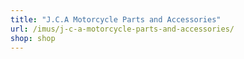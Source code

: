 ```yaml
---
title: "J.C.A Motorcycle Parts and Accessories"
url: /imus/j-c-a-motorcycle-parts-and-accessories/
shop: shop
---
```

